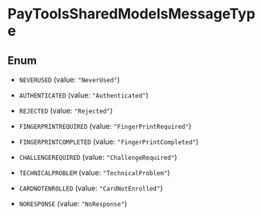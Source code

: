 

# PayToolsSharedModelsMessageType

## Enum


* `NEVERUSED` (value: `"NeverUsed"`)

* `AUTHENTICATED` (value: `"Authenticated"`)

* `REJECTED` (value: `"Rejected"`)

* `FINGERPRINTREQUIRED` (value: `"FingerPrintRequired"`)

* `FINGERPRINTCOMPLETED` (value: `"FingerPrintCompleted"`)

* `CHALLENGEREQUIRED` (value: `"ChallengeRequired"`)

* `TECHNICALPROBLEM` (value: `"TechnicalProblem"`)

* `CARDNOTENROLLED` (value: `"CardNotEnrolled"`)

* `NORESPONSE` (value: `"NoResponse"`)




